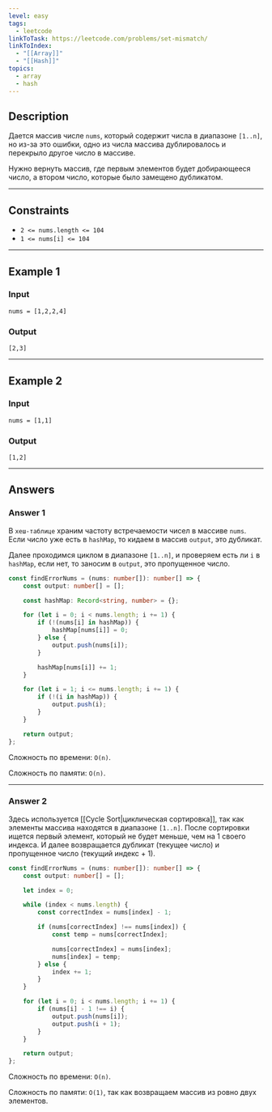 ```yaml
---
level: easy
tags:
  - leetcode
linkToTask: https://leetcode.com/problems/set-mismatch/
linkToIndex:
  - "[[Array]]"
  - "[[Hash]]"
topics:
  - array
  - hash
---
```

## Description

Дается массив числе `nums`, который содержит числа в диапазоне `[1..n]`, но из-за это ошибки, одно из числа массива дублировалось и перекрыло другое число в массиве.

Нужно вернуть массив, где первым элементов будет добирающееся число, а втором число, которые было замещено дубликатом.

---
## Constraints

- `2 <= nums.length <= 104`
- `1 <= nums[i] <= 104`

---
## Example 1

### Input

```
nums = [1,2,2,4]
```
### Output

```
[2,3]
```

---
## Example 2

### Input

```
nums = [1,1]
```
### Output

```
[1,2]
```

---
## Answers

### Answer 1

В `хеш-таблице` храним частоту встречаемости чисел в массиве `nums`. Если число уже есть в `hashMap`, то кидаем в массив `output`, это дубликат.

Далее проходимся циклом в диапазоне `[1..n]`, и проверяем есть ли `i` в `hashMap`, если нет, то заносим в `output`, это пропущенное число.

```typescript
const findErrorNums = (nums: number[]): number[] => {
	const output: number[] = [];

	const hashMap: Record<string, number> = {};

	for (let i = 0; i < nums.length; i += 1) {
		if (!(nums[i] in hashMap)) {
			hashMap[nums[i]] = 0;
		} else {
			output.push(nums[i]);
		}

		hashMap[nums[i]] += 1;
	}

	for (let i = 1; i <= nums.length; i += 1) {
		if (!(i in hashMap)) {
			output.push(i);
		}
	}

	return output;
};
```

Сложность по времени: `O(n)`.

Сложность по памяти: `O(n)`.

---
### Answer 2

Здесь используется [[Cycle Sort|циклическая сортировка]], так как элементы массива находятся в диапазоне `[1..n]`.
После сортировки ищется первый элемент, который не будет меньше, чем на 1 своего индекса. И далее возвращается дубликат (текущее число) и пропущенное число (текущий индекс + 1).

```typescript
const findErrorNums = (nums: number[]): number[] => {
	const output: number[] = [];

	let index = 0;

	while (index < nums.length) {
		const correctIndex = nums[index] - 1;

		if (nums[correctIndex] !== nums[index]) {
			const temp = nums[correctIndex];

			nums[correctIndex] = nums[index];
			nums[index] = temp;
		} else {
			index += 1;
		}
	}

	for (let i = 0; i < nums.length; i += 1) {
		if (nums[i] - 1 !== i) {
			output.push(nums[i]);
			output.push(i + 1);
		}
	}

	return output;
};
```

Сложность по времени: `O(n)`.

Сложность по памяти: `O(1)`, так как возвращаем массив из ровно двух элементов.
